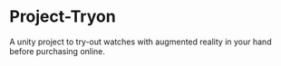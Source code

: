 # Project-Tryon
A unity project to try-out watches with augmented reality in your hand before purchasing online. 
